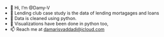 - 👋 Hi, I’m @Damy-V
- 👀 Lending club case study is the data of lending mortagages and loans 
- 🌱 Data is cleaned using python.
- 💞️ Visualizations have been done in python too,
- 📫 Reach me at damarisvaddadi@icloud.com

<!---
Damy-V/Damy-V is a ✨ special ✨ repository because its `README.md` (this file) appears on your GitHub profile.
You can click the Preview link to take a look at your changes.
--->
